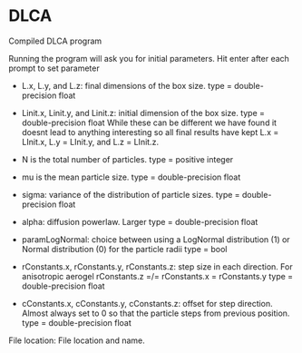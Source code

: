 # DLCA

Compiled DLCA program

Running the program will ask you for initial parameters. Hit enter after each prompt to set parameter

- L.x, L.y, and L.z: final dimensions of the box size. 
    type = double-precision float

- Linit.x, Linit.y, and Linit.z: initial dimension of the box size.
    type = double-precision float
While these can be different we have found it doesnt lead to anything interesting so all final results have kept L.x = LInit.x, L.y = LInit.y, and L.z = LInit.z.

- N is the total number of particles.
    type = positive integer
    
- mu  is the mean particle size. 
    type = double-precision float
    
- sigma: variance of the distribution of particle sizes.
    type = double-precision float
      
- alpha: diffusion powerlaw. Larger 
    type = double-precision float
    
- paramLogNormal: choice between using a LogNormal distribution (1) or Normal distribution (0) for the particle radii
    type = bool 
    
- rConstants.x, rConstants.y, rConstants.z: step size in each direction. For anisotropic aerogel rConstants.z =/= rConstants.x = rConstants.y
    type = double-precision float
    
- cConstants.x, cConstants.y, cConstants.z: offset for step direction. Almost always set to 0 so that the particle steps from previous position.
    type = double-precision float
    
File location: File location and name.


